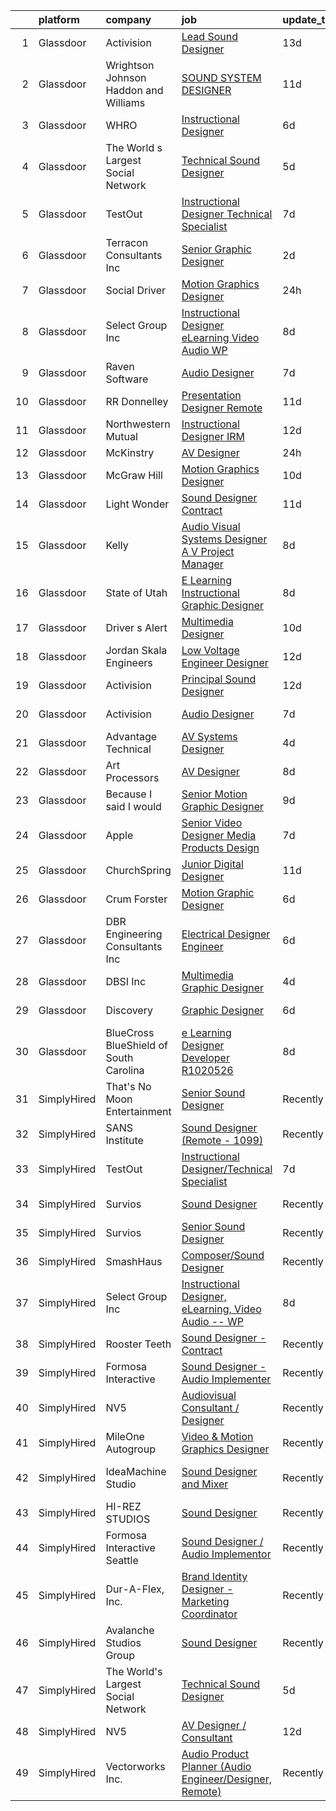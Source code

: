 

|    | platform    | company                                  | job                                                                                                                                                                                                                                                                                                                                                                                                                                                                                                                                                                                                                                                                                                                                                                                                                                                                                                                                                                                                                                                                                                                                                                                                                                                                                                                                                                                                                                                                                                                                                                                                                     | update_time   | location           |
|---:|:------------|:-----------------------------------------|:------------------------------------------------------------------------------------------------------------------------------------------------------------------------------------------------------------------------------------------------------------------------------------------------------------------------------------------------------------------------------------------------------------------------------------------------------------------------------------------------------------------------------------------------------------------------------------------------------------------------------------------------------------------------------------------------------------------------------------------------------------------------------------------------------------------------------------------------------------------------------------------------------------------------------------------------------------------------------------------------------------------------------------------------------------------------------------------------------------------------------------------------------------------------------------------------------------------------------------------------------------------------------------------------------------------------------------------------------------------------------------------------------------------------------------------------------------------------------------------------------------------------------------------------------------------------------------------------------------------------|:--------------|:-------------------|
|  1 | Glassdoor   | Activision                               | [Lead Sound Designer](https://www.glassdoor.com/partner/jobListing.htm?pos=115&ao=1136043&s=58&guid=00000181d246a3cab33e4b536992f08f&src=GD_JOB_AD&t=SR&vt=w&cs=1_62a4869b&cb=1657090254107&jobListingId=1007958272321&jrtk=3-0-1g794d8vkk6ds801-1g794d902i6if800-7843e4f95607d2a3-)                                                                                                                                                                                                                                                                                                                                                                                                                                                                                                                                                                                                                                                                                                                                                                                                                                                                                                                                                                                                                                                                                                                                                                                                                                                                                                                                    | 13d           | Foster City, CA    |
|  2 | Glassdoor   | Wrightson  Johnson  Haddon  and Williams | [SOUND SYSTEM DESIGNER](https://www.glassdoor.com/partner/jobListing.htm?pos=112&ao=1136043&s=58&guid=00000181d246a3cab33e4b536992f08f&src=GD_JOB_AD&t=SR&vt=w&cs=1_b6a91f47&cb=1657090254106&jobListingId=1007962381714&jrtk=3-0-1g794d8vkk6ds801-1g794d902i6if800-6110ea715b90cdb8-)                                                                                                                                                                                                                                                                                                                                                                                                                                                                                                                                                                                                                                                                                                                                                                                                                                                                                                                                                                                                                                                                                                                                                                                                                                                                                                                                  | 11d           | Denver, CO         |
|  3 | Glassdoor   | WHRO                                     | [Instructional Designer](https://www.glassdoor.com/partner/jobListing.htm?pos=123&ao=1136043&s=58&guid=00000181d246a3cab33e4b536992f08f&src=GD_JOB_AD&t=SR&vt=w&cs=1_c5888049&cb=1657090254107&jobListingId=1007971431373&jrtk=3-0-1g794d8vkk6ds801-1g794d902i6if800-ee1c5b8f6d427c8b-)                                                                                                                                                                                                                                                                                                                                                                                                                                                                                                                                                                                                                                                                                                                                                                                                                                                                                                                                                                                                                                                                                                                                                                                                                                                                                                                                 | 6d            | Norfolk, VA        |
|  4 | Glassdoor   | The World s Largest Social Network       | [Technical Sound Designer](https://www.glassdoor.com/partner/jobListing.htm?pos=104&ao=1110586&s=58&guid=00000181d246a3cab33e4b536992f08f&src=GD_JOB_AD&t=SR&vt=w&ea=1&cs=1_2a21c8d5&cb=1657090254105&jobListingId=1007975397724&cpc=334ABAF5D42DC775&jrtk=3-0-1g794d8vkk6ds801-1g794d902i6if800-657842c4e48d542a--6NYlbfkN0DSgjPPcnEdvoK3uuxfISLALE6pB1FR7YSHOr_tSg5_QGIhoz_2VqUepdcKLBLI_zSL88PC2MXrQyC8zo8A0slZtXWrTLKNR985l-7TwPgsBaTyHdWgdVa6eqRVkqmsQUtjxbdpqpAnNBt_oMK_XWkSICRKn7Mk-tJK3MGnscNYTzVTtcjE374s9333lyuNdOfeV7CMUMc2WVJ7i3MsRlSS4g_aQYumZlut6xlityMlDjvJQimpqXyBBNt9oE9EUz3bou2_xzccdM0rZlZpGNSX2WO4lAROTfI9xJhK7Vr5gSx9GDlYNb3WMLIQi4cDjde1qRhQ58mFV9KrpMcbQQAGto-_ZgJvLCk5GxWpVABI-OHBYW46MGk5Q51dsHBs6xevbqhzaKTOnzE5Wj4erIGpUM1DqR8mM6YXAw9U5Y_Tv1m8GItLuSQZqfRBJ6q3gjFOkSRqUIgfIhrhhZ0c2urejL6BLeY6cK734zPEMfi1BVaJPyBq4ct6bCasy8OZBuZ-U5lPesXrP4pEoBYQfkH0K2DbFBD_WxdjUgqZZwVcKFD5lBg7KDp0tkXQExELnG1gc0sNODa9TeBBfDoE0FGu)                                                                                                                                                                                                                                                                                                                                                                                                                                                                                                                                                                                                                                                                     | 5d            | Los Angeles, CA    |
|  5 | Glassdoor   | TestOut                                  | [Instructional Designer Technical Specialist](https://www.glassdoor.com/partner/jobListing.htm?pos=103&ao=1110586&s=58&guid=00000181d246a3cab33e4b536992f08f&src=GD_JOB_AD&t=SR&vt=w&ea=1&cs=1_5bfe4901&cb=1657090254104&jobListingId=1007968675049&cpc=F0881FB4B112A732&jrtk=3-0-1g794d8vkk6ds801-1g794d902i6if800-1380ac97e8268147--6NYlbfkN0DvEm3ZFflYNZDyIfyg5N-cpxjGt5mtAUGKsixrF0JahBY4k2ZO2G0_QOQvzzzovZti6CUZ07yDcSAu22S-eRSPvY7bDzV-S6HY13A6nzDugxOQS6d-bF6ZmzcbMDTfjOITMBTy8dn6cVmHLMezpI4MWgvkVHVg6EWMpyeArA91CCtDMZisLSDsqEhIv6nqasORP5Uu1VwMf_D1x2v_vGc2QPnmZ3gNvidsUBAR8q9wkeaKp1akKa6_PwgzWaCflUtudjZSH6M0n-X4j2Uiaazc1BAH8_Ic4EsTEd7YJ300cWQV-mjGAg4KjcaPUI5DPouPI41XMWtDV0e9pbxvnO6j75ig_bMU3i6Qmc8FVA9Um3-pqV8hGgOLdU8cjpg7b3BT8goZLpw1PwEKwUQvCNgRTBvc2PFE1DWIkNbtaxZXFU2jQCp47flJ9jn14SzqphXffXhVktvsGvSxAKN4oGdnJWuKNrrnH5NeJO097TpXPb56iOsDvfSAqsEEICeQl2kG78j7H_AUR8-BrZLwjwvU7p1JFc1-A8LmJ9HKOdyabhG7u_tziD_oA55GTjb_tIsDUkUrC72QswE-PLLxg-Z-UEYdQluIapA%3D)                                                                                                                                                                                                                                                                                                                                                                                                                                                                                                                                                                                                                                    | 7d            | Pleasant Grove, UT |
|  6 | Glassdoor   | Terracon Consultants  Inc                | [Senior Graphic Designer](https://www.glassdoor.com/partner/jobListing.htm?pos=129&ao=1136043&s=58&guid=00000181d246a3cab33e4b536992f08f&src=GD_JOB_AD&t=SR&vt=w&cs=1_445be02d&cb=1657090254108&jobListingId=1007979480558&jrtk=3-0-1g794d8vkk6ds801-1g794d902i6if800-b1261e65bd313a82-)                                                                                                                                                                                                                                                                                                                                                                                                                                                                                                                                                                                                                                                                                                                                                                                                                                                                                                                                                                                                                                                                                                                                                                                                                                                                                                                                | 2d            | Olathe, KS         |
|  7 | Glassdoor   | Social Driver                            | [Motion Graphics Designer](https://www.glassdoor.com/partner/jobListing.htm?pos=118&ao=1136043&s=58&guid=00000181d246a3cab33e4b536992f08f&src=GD_JOB_AD&t=SR&vt=w&ea=1&cs=1_8411bfd6&cb=1657090254107&jobListingId=1007986179707&jrtk=3-0-1g794d8vkk6ds801-1g794d902i6if800-722042a630fbe327-)                                                                                                                                                                                                                                                                                                                                                                                                                                                                                                                                                                                                                                                                                                                                                                                                                                                                                                                                                                                                                                                                                                                                                                                                                                                                                                                          | 24h           | Austin, TX         |
|  8 | Glassdoor   | Select Group Inc                         | [Instructional Designer  eLearning  Video Audio    WP](https://www.glassdoor.com/partner/jobListing.htm?pos=101&ao=1110586&s=58&guid=00000181d246a3cab33e4b536992f08f&src=GD_JOB_AD&t=SR&vt=w&ea=1&cs=1_a5a60fab&cb=1657090254104&jobListingId=1007965743112&cpc=B63DE67CBF13A213&jrtk=3-0-1g794d8vkk6ds801-1g794d902i6if800-975253586d041dc0--6NYlbfkN0Bcn-ADAbRvyrq3DH3YqD1gQOSfU_zTPvvfh0XXiz3pBAa41gXbEVBKQgVaXyt5edISc9bqP53tRPLteqUh4QwbmKEwD0Ly9LIynFhKlkBBOX1urAMP3goMqmB7FsCw1DJLToJjJKgdA2XxFUBlOvaRm9kvNxg5nSULJZu9Z2BIzm6NqSMg2xrF5vIvXCrR-ZXOvTui8kvCrAXsiy8h_k4SvXtHRRfDCwwdh4wHltUEFYawMbCIn331ISxDPs9Ke8t_phAv8Vhuj0VxcNNoPDpUVlznRgWwTCBxXH3aNl4cNUvJ0061o_VkE3KVd3woHuT0095nuLPTZedCKbszUREbfWM9n5SFlxJsoUPDOIwz58uedx_FroI29anAZ55M2O4zr-VsjDMzCSQWwhNASrpAmZBrR5D8UDz7gRuGEegRxzZaCYdcATsuV0V8K-ycpEe3bPNUfInTsy9WhXQay-F52ihXkwaOfcqKiFbHkk0a8F3x7wOz3_OjOmfGxbWLVXy7DsT5kSOoQA%3D%3D)                                                                                                                                                                                                                                                                                                                                                                                                                                                                                                                                                                                                                                                                                                             | 8d            | White Plains, NY   |
|  9 | Glassdoor   | Raven Software                           | [Audio Designer](https://www.glassdoor.com/partner/jobListing.htm?pos=119&ao=1136043&s=58&guid=00000181d246a3cab33e4b536992f08f&src=GD_JOB_AD&t=SR&vt=w&cs=1_f5201a1b&cb=1657090254107&jobListingId=1007969593675&jrtk=3-0-1g794d8vkk6ds801-1g794d902i6if800-9640e0c5fced2b6a-)                                                                                                                                                                                                                                                                                                                                                                                                                                                                                                                                                                                                                                                                                                                                                                                                                                                                                                                                                                                                                                                                                                                                                                                                                                                                                                                                         | 7d            | Middleton, WI      |
| 10 | Glassdoor   | RR Donnelley                             | [Presentation Designer  Remote ](https://www.glassdoor.com/partner/jobListing.htm?pos=111&ao=1136043&s=58&guid=00000181d246a3cab33e4b536992f08f&src=GD_JOB_AD&t=SR&vt=w&cs=1_f9257647&cb=1657090254106&jobListingId=1007962791525&jrtk=3-0-1g794d8vkk6ds801-1g794d902i6if800-13467501708e5273-)                                                                                                                                                                                                                                                                                                                                                                                                                                                                                                                                                                                                                                                                                                                                                                                                                                                                                                                                                                                                                                                                                                                                                                                                                                                                                                                         | 11d           | Phoenix, AZ        |
| 11 | Glassdoor   | Northwestern Mutual                      | [Instructional Designer   IRM](https://www.glassdoor.com/partner/jobListing.htm?pos=128&ao=1136043&s=58&guid=00000181d246a3cab33e4b536992f08f&src=GD_JOB_AD&t=SR&vt=w&cs=1_ff4245e3&cb=1657090254108&jobListingId=1007959761308&jrtk=3-0-1g794d8vkk6ds801-1g794d902i6if800-1d94296332c28f86-)                                                                                                                                                                                                                                                                                                                                                                                                                                                                                                                                                                                                                                                                                                                                                                                                                                                                                                                                                                                                                                                                                                                                                                                                                                                                                                                           | 12d           | Wisconsin          |
| 12 | Glassdoor   | McKinstry                                | [AV Designer](https://www.glassdoor.com/partner/jobListing.htm?pos=114&ao=1136043&s=58&guid=00000181d246a3cab33e4b536992f08f&src=GD_JOB_AD&t=SR&vt=w&cs=1_33a1d697&cb=1657090254106&jobListingId=1007985022233&jrtk=3-0-1g794d8vkk6ds801-1g794d902i6if800-fcb614ff601643cc-)                                                                                                                                                                                                                                                                                                                                                                                                                                                                                                                                                                                                                                                                                                                                                                                                                                                                                                                                                                                                                                                                                                                                                                                                                                                                                                                                            | 24h           | Seattle, WA        |
| 13 | Glassdoor   | McGraw Hill                              | [Motion Graphics Designer](https://www.glassdoor.com/partner/jobListing.htm?pos=109&ao=1136043&s=58&guid=00000181d246a3cab33e4b536992f08f&src=GD_JOB_AD&t=SR&vt=w&cs=1_5bbd53ae&cb=1657090254106&jobListingId=1007963055281&jrtk=3-0-1g794d8vkk6ds801-1g794d902i6if800-846076449b1b3a8d-)                                                                                                                                                                                                                                                                                                                                                                                                                                                                                                                                                                                                                                                                                                                                                                                                                                                                                                                                                                                                                                                                                                                                                                                                                                                                                                                               | 10d           | Columbus, OH       |
| 14 | Glassdoor   | Light   Wonder                           | [Sound Designer  Contract ](https://www.glassdoor.com/partner/jobListing.htm?pos=107&ao=1136043&s=58&guid=00000181d246a3cab33e4b536992f08f&src=GD_JOB_AD&t=SR&vt=w&cs=1_81cf740a&cb=1657090254105&jobListingId=1007961853496&jrtk=3-0-1g794d8vkk6ds801-1g794d902i6if800-c2ee6d43b866f529-)                                                                                                                                                                                                                                                                                                                                                                                                                                                                                                                                                                                                                                                                                                                                                                                                                                                                                                                                                                                                                                                                                                                                                                                                                                                                                                                              | 11d           | Las Vegas, NV      |
| 15 | Glassdoor   | Kelly                                    | [Audio Visual Systems Designer   A V Project Manager](https://www.glassdoor.com/partner/jobListing.htm?pos=105&ao=1110586&s=58&guid=00000181d246a3cab33e4b536992f08f&src=GD_JOB_AD&t=SR&vt=w&cs=1_e26ae59a&cb=1657090254105&jobListingId=1007967259285&cpc=A8EA696C92E7776B&jrtk=3-0-1g794d8vkk6ds801-1g794d902i6if800-50f2a3af29f2ec56--6NYlbfkN0D6qFSVCaa8tXn-rJ3OcXif2lPyFmwsE2iZBGE4YLg1gz3DzxANTQL2R188vJaRnaf58c-AGt8qGZk-LzU-543hy-BT8gNK6lhdMDAnfklngrbOxOX4eEHcXOFe1kJtWwNUu-UEsWNIShICIp4jppLpbQTH4gWnOZXQErcw_rBQqP0kGStH6HMnZMQXLjyx4q9t5ruQ6e936CQ5PI9wUIgnKPp6TmHhhi2L3XUfSAXJAAPONrjSUt9LlBjik8sKG4wEJtEp4mFYX8v5BTfwOTvEsI_tXaWv2wfo-NVM8prGShbySHaFGyaU6d6cC0dRO4ylI4Mqwj75nTwbAPageU8faek6Q3fs0kXKs3gVs5pjokuS_uWiRPYH4uU54itpDahHhGh6nfIARDo7lDcXBjt7Ro3H4NvjWtgpMGmaPvgjQdp4Zt73_08a3r0Qei1dptIKg1G9Dr7tre61BqVG4FkK_XC336LpbCHOeFnPWi6PGatiezfHj8gCzHkSPCJxwWOJOsppPDXzhiLh3g7kDyZziJZ7VDur4IAv-oWilImxgC3VA2i_ir_fM8eY3LXE8WXjSumDemfYE3IRPUJ8syQ_EGi2KWndtON13TVu0cIrDtOcUtdCQxbIuceYD_gSzeQJx_dqqpWqbG_GVM5WmiGBIKXltQV7xRjmaZRsheTQRF0Ss1DJYXN0T2wVlxPiWAZJzyp31J3Nfr1U8kP4ebW9Io05sekwk3O0H__mY-ORdosO2ERtkOdaQsotQCU4CHVwIS9ILEEMbt6zyrl6rlSGzfHSOW6sWgCNl1G7A2eb0Bwzi6vmHF8I5wfnAmCmg0DdLna00cuWQ2vUs2Jk9zXot-6Aul4yCxLZ2ESplhZxf7W7NFzK7Nd6dKufnvhWFxE-sIHrIzjHNXWz1i4RQnYy9-d-A1iiVyzme8jfQraXPR6_Ncb8Z_1v4q-SFtFhoz3lbf1uo6dS9g2SnyGNAuONDuDIqOdLleOWK8aZ16BuwjTM7HrCBbXQQVJl85A2I5z04WYmg1VpP2PfD-BpclOHbXO7uR9LrJ6dlHzeYkaL1b9U7tbVnsFkP_GFh4mf-rdbOHrVtQ5fKkPeyd2M8LHvcU7c3fywkX2HYTM4MpzjcBkr0sN1qVKck8zBlOsXPlm_ab6ti7H3zIGKfY1xWfyo4zpDc0GKSPYU8xjx7PF1kIbb4bkMyXVkZcyKeypBp18%3D) | 8d            | Austin, TX         |
| 16 | Glassdoor   | State of Utah                            | [E Learning Instructional Graphic Designer](https://www.glassdoor.com/partner/jobListing.htm?pos=122&ao=1136043&s=58&guid=00000181d246a3cab33e4b536992f08f&src=GD_JOB_AD&t=SR&vt=w&cs=1_db057e70&cb=1657090254107&jobListingId=1007967268443&jrtk=3-0-1g794d8vkk6ds801-1g794d902i6if800-12582fb7fc60c516-)                                                                                                                                                                                                                                                                                                                                                                                                                                                                                                                                                                                                                                                                                                                                                                                                                                                                                                                                                                                                                                                                                                                                                                                                                                                                                                              | 8d            | Salt Lake City, UT |
| 17 | Glassdoor   | Driver s Alert                           | [Multimedia Designer](https://www.glassdoor.com/partner/jobListing.htm?pos=125&ao=1136043&s=58&guid=00000181d246a3cab33e4b536992f08f&src=GD_JOB_AD&t=SR&vt=w&ea=1&cs=1_ff53a4ad&cb=1657090254108&jobListingId=1007963223008&jrtk=3-0-1g794d8vkk6ds801-1g794d902i6if800-2c03edc6f18e9dc3-)                                                                                                                                                                                                                                                                                                                                                                                                                                                                                                                                                                                                                                                                                                                                                                                                                                                                                                                                                                                                                                                                                                                                                                                                                                                                                                                               | 10d           | Nashville, TN      |
| 18 | Glassdoor   | Jordan   Skala Engineers                 | [Low Voltage Engineer   Designer](https://www.glassdoor.com/partner/jobListing.htm?pos=130&ao=1136043&s=58&guid=00000181d246a3cab33e4b536992f08f&src=GD_JOB_AD&t=SR&vt=w&ea=1&cs=1_67ed2411&cb=1657090254108&jobListingId=1007960787367&jrtk=3-0-1g794d8vkk6ds801-1g794d902i6if800-cb29332131624ad3-)                                                                                                                                                                                                                                                                                                                                                                                                                                                                                                                                                                                                                                                                                                                                                                                                                                                                                                                                                                                                                                                                                                                                                                                                                                                                                                                   | 12d           | Norcross, GA       |
| 19 | Glassdoor   | Activision                               | [Principal Sound Designer](https://www.glassdoor.com/partner/jobListing.htm?pos=127&ao=1136043&s=58&guid=00000181d246a3cab33e4b536992f08f&src=GD_JOB_AD&t=SR&vt=w&cs=1_ad607903&cb=1657090254108&jobListingId=1007960228726&jrtk=3-0-1g794d8vkk6ds801-1g794d902i6if800-1f66d48a6033ba86-)                                                                                                                                                                                                                                                                                                                                                                                                                                                                                                                                                                                                                                                                                                                                                                                                                                                                                                                                                                                                                                                                                                                                                                                                                                                                                                                               | 12d           | Foster City, CA    |
| 20 | Glassdoor   | Activision                               | [Audio Designer](https://www.glassdoor.com/partner/jobListing.htm?pos=108&ao=1136043&s=58&guid=00000181d246a3cab33e4b536992f08f&src=GD_JOB_AD&t=SR&vt=w&cs=1_7227f45b&cb=1657090254105&jobListingId=1007969460398&jrtk=3-0-1g794d8vkk6ds801-1g794d902i6if800-7c373c23d77b92fb-)                                                                                                                                                                                                                                                                                                                                                                                                                                                                                                                                                                                                                                                                                                                                                                                                                                                                                                                                                                                                                                                                                                                                                                                                                                                                                                                                         | 7d            | Middleton, WI      |
| 21 | Glassdoor   | Advantage Technical                      | [AV Systems Designer](https://www.glassdoor.com/partner/jobListing.htm?pos=106&ao=1110586&s=58&guid=00000181d246a3cab33e4b536992f08f&src=GD_JOB_AD&t=SR&vt=w&ea=1&cs=1_c97d503f&cb=1657090254105&jobListingId=1007977363508&cpc=7F6F94E2229B3AB5&jrtk=3-0-1g794d8vkk6ds801-1g794d902i6if800-0d648a499f3c8bd0--6NYlbfkN0CQRQ3eiV4YWjrRS1ho7HVQ9JO8v6Fb3eU0yDOJbdOiEguntuRlpE4-_N6DYLNj-GqhBku8oZcW0HlUxZShoWJeeNFdMJsRJTbJyn-3XNHA3Zd9y2JV5V6xqLj5pIjmG6U3qU12DkOy4CPo6EKOnw8P-y1TlN935dvuYLJ3GZWAg4E5YanttFZdcuUyfrRmDndnQjRLiCWRH0QrPuzzaXNr7RcjRjuEZGXDC3k84NEEYiZcqHbF2xtpuQhZdObZkasOQkbGljoSu2i9w9seY8sKx3GYKJvYE4sBmH2u67ciWSzd5q9CjfkibckvKMiLw-I-FrfpN8usPgOj_p7jel8i09eYDCk_-LVT1W24oXj3DRn0HWKkdLkHgusrrVHUrInkS_w7NhANwHbssLWnMQyE3KppWQVpn9_ZuVZIacwiyiLFBtcsl1Gp9_M3CFzXGpxQEvR1c_teQwXuhrUg4ZwiQ1zGLVabaqdcUkdJzQYZ0CM-WRg168seOgp_dXNI8uZW5CyeAULmBqt6pRBU9r0pJGN7EmNTrBIbUhFSDqVXbya_KAV_hgqU-EbJgEFUVPw%3D)                                                                                                                                                                                                                                                                                                                                                                                                                                                                                                                                                                                                                                                                                            | 4d            | La Mirada, CA      |
| 22 | Glassdoor   | Art Processors                           | [AV Designer](https://www.glassdoor.com/partner/jobListing.htm?pos=110&ao=1136043&s=58&guid=00000181d246a3cab33e4b536992f08f&src=GD_JOB_AD&t=SR&vt=w&ea=1&cs=1_c16d3409&cb=1657090254106&jobListingId=1007967357069&jrtk=3-0-1g794d8vkk6ds801-1g794d902i6if800-c82ea908b8b6a1b5-)                                                                                                                                                                                                                                                                                                                                                                                                                                                                                                                                                                                                                                                                                                                                                                                                                                                                                                                                                                                                                                                                                                                                                                                                                                                                                                                                       | 8d            | New York, NY       |
| 23 | Glassdoor   | Because I said I would                   | [Senior Motion Graphic Designer](https://www.glassdoor.com/partner/jobListing.htm?pos=126&ao=1136043&s=58&guid=00000181d246a3cab33e4b536992f08f&src=GD_JOB_AD&t=SR&vt=w&ea=1&cs=1_528c6e4d&cb=1657090254108&jobListingId=1007964672644&jrtk=3-0-1g794d8vkk6ds801-1g794d902i6if800-dd8a50ad25f13a5f-)                                                                                                                                                                                                                                                                                                                                                                                                                                                                                                                                                                                                                                                                                                                                                                                                                                                                                                                                                                                                                                                                                                                                                                                                                                                                                                                    | 9d            | Remote             |
| 24 | Glassdoor   | Apple                                    | [Senior Video Designer  Media Products Design](https://www.glassdoor.com/partner/jobListing.htm?pos=124&ao=1136043&s=58&guid=00000181d246a3cab33e4b536992f08f&src=GD_JOB_AD&t=SR&vt=w&cs=1_f0253955&cb=1657090254107&jobListingId=1007968251103&jrtk=3-0-1g794d8vkk6ds801-1g794d902i6if800-a25ec4cb75015387-)                                                                                                                                                                                                                                                                                                                                                                                                                                                                                                                                                                                                                                                                                                                                                                                                                                                                                                                                                                                                                                                                                                                                                                                                                                                                                                           | 7d            | Culver City, CA    |
| 25 | Glassdoor   | ChurchSpring                             | [Junior Digital Designer](https://www.glassdoor.com/partner/jobListing.htm?pos=113&ao=1136043&s=58&guid=00000181d246a3cab33e4b536992f08f&src=GD_JOB_AD&t=SR&vt=w&ea=1&cs=1_119dbac0&cb=1657090254106&jobListingId=1007961741486&jrtk=3-0-1g794d8vkk6ds801-1g794d902i6if800-7ddb821e6466d333-)                                                                                                                                                                                                                                                                                                                                                                                                                                                                                                                                                                                                                                                                                                                                                                                                                                                                                                                                                                                                                                                                                                                                                                                                                                                                                                                           | 11d           | Remote             |
| 26 | Glassdoor   | Crum   Forster                           | [Motion Graphic Designer](https://www.glassdoor.com/partner/jobListing.htm?pos=117&ao=1136043&s=58&guid=00000181d246a3cab33e4b536992f08f&src=GD_JOB_AD&t=SR&vt=w&cs=1_2057edf5&cb=1657090254107&jobListingId=1007970803918&jrtk=3-0-1g794d8vkk6ds801-1g794d902i6if800-9dd0e86b35f54af0-)                                                                                                                                                                                                                                                                                                                                                                                                                                                                                                                                                                                                                                                                                                                                                                                                                                                                                                                                                                                                                                                                                                                                                                                                                                                                                                                                | 6d            | Ohio               |
| 27 | Glassdoor   | DBR Engineering Consultants  Inc         | [Electrical Designer  Engineer](https://www.glassdoor.com/partner/jobListing.htm?pos=121&ao=1136043&s=58&guid=00000181d246a3cab33e4b536992f08f&src=GD_JOB_AD&t=SR&vt=w&ea=1&cs=1_3232ebe5&cb=1657090254107&jobListingId=1007971105813&jrtk=3-0-1g794d8vkk6ds801-1g794d902i6if800-6c2d1a78c70a8ee6-)                                                                                                                                                                                                                                                                                                                                                                                                                                                                                                                                                                                                                                                                                                                                                                                                                                                                                                                                                                                                                                                                                                                                                                                                                                                                                                                     | 6d            | El Paso, TX        |
| 28 | Glassdoor   | DBSI  Inc                                | [Multimedia Graphic Designer](https://www.glassdoor.com/partner/jobListing.htm?pos=102&ao=1110586&s=58&guid=00000181d246a3cab33e4b536992f08f&src=GD_JOB_AD&t=SR&vt=w&ea=1&cs=1_1e0419d1&cb=1657090254104&jobListingId=1007977612107&cpc=40021B6B9FB64F38&jrtk=3-0-1g794d8vkk6ds801-1g794d902i6if800-ab8cb408dc8ec8ee--6NYlbfkN0Cd5ZvLdai7cR0fypH5_WiGezUQesq24dbKuF0ly35ya5O8NkFj-qrjHekX1qTEaujUQz7JzP0u73o11OglWDU9juGNe-SK2whTqe1itlkyB7FVMauAdYzCeErfPuy-469n-_Fr4tmTISR6fSRpJ3_MBKRwKQfSoUHqi2pSF-JZo4_hsf3xWMg6kvfyst4yhDdbZNqi-NNNGRZrndGLLhlk2n_-He6ttPT7Te4cBG1Q6XdY81jTlZXKCF2JlZ5bSxnPnuJZlgAj51AeoD0eOyMBd8f2GnHl_W8COTo0BE2y6BOLQmJ5rqO1ETFS8fITAB-K-mp7GTnFbw2d_hrTMCEzCFrp5JyZhSWPtfONjEgsKrcG6U0fidhghNppwaUm90W3PVYnc2zCr7GNpeOpahn1H8RMEh5SwP2Nwr7hh-TP_vIR6V7DjxOi7GgKnWdG3bZ188X2SWmgsb0_-RrvPo68u9xaPWcyt1jE3HMArlLiEug7Z8JdLIAFP4y7vUUYXG28r1WywliENg%3D%3D)                                                                                                                                                                                                                                                                                                                                                                                                                                                                                                                                                                                                                                                                                                                                      | 4d            | Chandler, AZ       |
| 29 | Glassdoor   | Discovery                                | [Graphic Designer](https://www.glassdoor.com/partner/jobListing.htm?pos=116&ao=1136043&s=58&guid=00000181d246a3cab33e4b536992f08f&src=GD_JOB_AD&t=SR&vt=w&ea=1&cs=1_c1033cd8&cb=1657090254107&jobListingId=1007970829026&jrtk=3-0-1g794d8vkk6ds801-1g794d902i6if800-3260284daed292f5-)                                                                                                                                                                                                                                                                                                                                                                                                                                                                                                                                                                                                                                                                                                                                                                                                                                                                                                                                                                                                                                                                                                                                                                                                                                                                                                                                  | 6d            | New York, NY       |
| 30 | Glassdoor   | BlueCross BlueShield of South Carolina   | [e Learning Designer Developer R1020526](https://www.glassdoor.com/partner/jobListing.htm?pos=120&ao=1136043&s=58&guid=00000181d246a3cab33e4b536992f08f&src=GD_JOB_AD&t=SR&vt=w&ea=1&cs=1_cca91ad7&cb=1657090254107&jobListingId=1007966736118&jrtk=3-0-1g794d8vkk6ds801-1g794d902i6if800-6a5a11bb0b42aaf1-)                                                                                                                                                                                                                                                                                                                                                                                                                                                                                                                                                                                                                                                                                                                                                                                                                                                                                                                                                                                                                                                                                                                                                                                                                                                                                                            | 8d            | Columbia, SC       |
| 31 | SimplyHired | That's No Moon Entertainment             | [Senior Sound Designer](https://www.simplyhired.com/job/HAIZITV3eJRvAwlCAtjPXxFb-x6pdgRSjiUpE-qaQOkB9WpwIm4h0Q?q=sound+designer)                                                                                                                                                                                                                                                                                                                                                                                                                                                                                                                                                                                                                                                                                                                                                                                                                                                                                                                                                                                                                                                                                                                                                                                                                                                                                                                                                                                                                                                                                        | Recently      | Los Angeles, CA    |
| 32 | SimplyHired | SANS Institute                           | [Sound Designer (Remote - 1099)](https://www.simplyhired.com/job/l5XtJmV5Za5NPAoCY67pJ8osv7Dd9cygFT5KvUQHRZZ5LCw9cI7qOA?q=sound+designer)                                                                                                                                                                                                                                                                                                                                                                                                                                                                                                                                                                                                                                                                                                                                                                                                                                                                                                                                                                                                                                                                                                                                                                                                                                                                                                                                                                                                                                                                               | Recently      | Bethesda, MD       |
| 33 | SimplyHired | TestOut                                  | [Instructional Designer/Technical Specialist](https://www.simplyhired.com/job/gUrhpdit_yuSDW56L8jopt1E9i--3ff4HJ_dcZYX3bWQNWW9OEc7ig?q=sound+designer)                                                                                                                                                                                                                                                                                                                                                                                                                                                                                                                                                                                                                                                                                                                                                                                                                                                                                                                                                                                                                                                                                                                                                                                                                                                                                                                                                                                                                                                                  | 7d            | Pleasant Grove, UT |
| 34 | SimplyHired | Survios                                  | [Sound Designer](https://www.simplyhired.com/job/GGf4JbShEJmtxragh-HP0RYhs5WpCO9pZtgQyta_p4JFm7cmj-H-Zw?q=sound+designer)                                                                                                                                                                                                                                                                                                                                                                                                                                                                                                                                                                                                                                                                                                                                                                                                                                                                                                                                                                                                                                                                                                                                                                                                                                                                                                                                                                                                                                                                                               | Recently      | Marina del Rey, CA |
| 35 | SimplyHired | Survios                                  | [Senior Sound Designer](https://www.simplyhired.com/job/NxLskVbDEEyz5rnquKV8u-TjGXCUcoOZNYsPIwioZokaph1sHuJM7w?q=sound+designer)                                                                                                                                                                                                                                                                                                                                                                                                                                                                                                                                                                                                                                                                                                                                                                                                                                                                                                                                                                                                                                                                                                                                                                                                                                                                                                                                                                                                                                                                                        | Recently      | Marina del Rey, CA |
| 36 | SimplyHired | SmashHaus                                | [Composer/Sound Designer](https://www.simplyhired.com/job/5TV44fqNq9OE9PTw8D83ASmeufu-2onYgJ8O5l4Y0t9TzOHHgUVKrQ?q=sound+designer)                                                                                                                                                                                                                                                                                                                                                                                                                                                                                                                                                                                                                                                                                                                                                                                                                                                                                                                                                                                                                                                                                                                                                                                                                                                                                                                                                                                                                                                                                      | Recently      | Remote             |
| 37 | SimplyHired | Select Group Inc                         | [Instructional Designer, eLearning, Video Audio -- WP](https://www.simplyhired.com/job/EYIae7YI1jKFGHa1021g_SZE7_Bf7woF9pwx8IrOJvvjVpUAeBFPIA?q=sound+designer)                                                                                                                                                                                                                                                                                                                                                                                                                                                                                                                                                                                                                                                                                                                                                                                                                                                                                                                                                                                                                                                                                                                                                                                                                                                                                                                                                                                                                                                         | 8d            | White Plains, NY   |
| 38 | SimplyHired | Rooster Teeth                            | [Sound Designer - Contract](https://www.simplyhired.com/job/9KdiR85ZI2gR9N4RdhD9EExQNXWroZraddVjovjDND8QUzOK69wDOQ?q=sound+designer)                                                                                                                                                                                                                                                                                                                                                                                                                                                                                                                                                                                                                                                                                                                                                                                                                                                                                                                                                                                                                                                                                                                                                                                                                                                                                                                                                                                                                                                                                    | Recently      | Austin, TX         |
| 39 | SimplyHired | Formosa Interactive                      | [Sound Designer - Audio Implementer](https://www.simplyhired.com/job/E63_BRjyLumhk01Bv7mOuaoR0vafXGhLD-NTsS2e6CEpoHi4FvqYnw?q=sound+designer)                                                                                                                                                                                                                                                                                                                                                                                                                                                                                                                                                                                                                                                                                                                                                                                                                                                                                                                                                                                                                                                                                                                                                                                                                                                                                                                                                                                                                                                                           | Recently      | Burbank, CA        |
| 40 | SimplyHired | NV5                                      | [Audiovisual Consultant / Designer](https://www.simplyhired.com/job/DU8OpY30nch0PMw01iWVgJxQgqzO2Q7dl95owIIpkftckeOrQQokEA?q=sound+designer)                                                                                                                                                                                                                                                                                                                                                                                                                                                                                                                                                                                                                                                                                                                                                                                                                                                                                                                                                                                                                                                                                                                                                                                                                                                                                                                                                                                                                                                                            | Recently      | Roswell, GA        |
| 41 | SimplyHired | MileOne Autogroup                        | [Video & Motion Graphics Designer](https://www.simplyhired.com/job/xTNGVg-1eAKrUgVURMFKLmIVJJFAusXWNsOyWZCTpehQKqszU1TStQ?q=sound+designer)                                                                                                                                                                                                                                                                                                                                                                                                                                                                                                                                                                                                                                                                                                                                                                                                                                                                                                                                                                                                                                                                                                                                                                                                                                                                                                                                                                                                                                                                             | Recently      | Towson, MD         |
| 42 | SimplyHired | IdeaMachine Studio                       | [Sound Designer and Mixer](https://www.simplyhired.com/job/3_cnKWbKCzfz8K406esix9aXeGkS2iLw6vp3jwYHfDLUWBO0TV9GDQ?q=sound+designer)                                                                                                                                                                                                                                                                                                                                                                                                                                                                                                                                                                                                                                                                                                                                                                                                                                                                                                                                                                                                                                                                                                                                                                                                                                                                                                                                                                                                                                                                                     | Recently      | San Francisco, CA  |
| 43 | SimplyHired | HI-REZ STUDIOS                           | [Sound Designer](https://www.simplyhired.com/job/aA6iiJRrWdcirvdZUdRNwkyou34MRKChSdF1MZ7s6_co4dP2h9voUQ?q=sound+designer)                                                                                                                                                                                                                                                                                                                                                                                                                                                                                                                                                                                                                                                                                                                                                                                                                                                                                                                                                                                                                                                                                                                                                                                                                                                                                                                                                                                                                                                                                               | Recently      | Remote             |
| 44 | SimplyHired | Formosa Interactive Seattle              | [Sound Designer / Audio Implementor](https://www.simplyhired.com/job/vlF4rzpIgemNyADbSUoWC36FtYYh2ouWspqfTFtuxzveh07-6RCwmg?q=sound+designer)                                                                                                                                                                                                                                                                                                                                                                                                                                                                                                                                                                                                                                                                                                                                                                                                                                                                                                                                                                                                                                                                                                                                                                                                                                                                                                                                                                                                                                                                           | Recently      | Seattle, WA        |
| 45 | SimplyHired | Dur-A-Flex, Inc.                         | [Brand Identity Designer - Marketing Coordinator](https://www.simplyhired.com/job/R64jRkQkz5c4uAjoUHoVIXUUGZsCSy6n0isNMLlA2kzi3aMM4c-LOw?q=sound+designer)                                                                                                                                                                                                                                                                                                                                                                                                                                                                                                                                                                                                                                                                                                                                                                                                                                                                                                                                                                                                                                                                                                                                                                                                                                                                                                                                                                                                                                                              | Recently      | East Hartford, CT  |
| 46 | SimplyHired | Avalanche Studios Group                  | [Sound Designer](https://www.simplyhired.com/job/lQ56dL4hE0QFlKl3bFobU4KE1n4VNMXQUExBD0jvYT0oDTVmOsXFqw?q=sound+designer)                                                                                                                                                                                                                                                                                                                                                                                                                                                                                                                                                                                                                                                                                                                                                                                                                                                                                                                                                                                                                                                                                                                                                                                                                                                                                                                                                                                                                                                                                               | Recently      | New York, NY       |
| 47 | SimplyHired | The World's Largest Social Network       | [Technical Sound Designer](https://www.simplyhired.com/job/aQdEbbw05X2FHjxN4558UbsXy3UZU910XF2DzxkoxUSVmq7_C7HH3Q?q=sound+designer)                                                                                                                                                                                                                                                                                                                                                                                                                                                                                                                                                                                                                                                                                                                                                                                                                                                                                                                                                                                                                                                                                                                                                                                                                                                                                                                                                                                                                                                                                     | 5d            | Philadelphia, PA   |
| 48 | SimplyHired | NV5                                      | [AV Designer / Consultant](https://www.simplyhired.com/job/YcWQJ8ASkI9dIIVj3reXjn740tuUfzdxhlKKyuBBhklouEPdSsBydA?q=sound+designer)                                                                                                                                                                                                                                                                                                                                                                                                                                                                                                                                                                                                                                                                                                                                                                                                                                                                                                                                                                                                                                                                                                                                                                                                                                                                                                                                                                                                                                                                                     | 12d           | Arlington, VA      |
| 49 | SimplyHired | Vectorworks Inc.                         | [Audio Product Planner (Audio Engineer/Designer, Remote)](https://www.simplyhired.com/job/E5uA4eEtjE3Tya_IrOpPKicSbSUt30SxoOGrwiAQ-0BqUuKs5xj0gw?q=sound+designer)                                                                                                                                                                                                                                                                                                                                                                                                                                                                                                                                                                                                                                                                                                                                                                                                                                                                                                                                                                                                                                                                                                                                                                                                                                                                                                                                                                                                                                                      | Recently      | United States      |